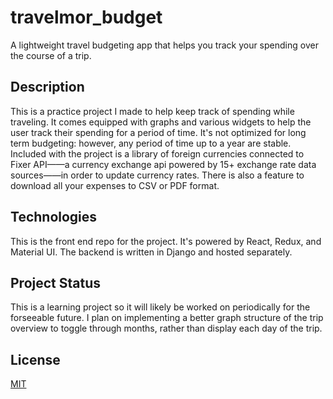 # travelmor_budget

A lightweight travel budgeting app that helps you track your spending over the course of a trip.

## Description

This is a practice project I made to help keep track of spending while traveling. It comes equipped with graphs and various widgets to help the user track their spending for a period of time. It's not optimized for long term budgeting: however, any period of time up to a year are stable. Included with the project is a library of foreign currencies connected to Fixer API——a currency exchange api powered by 15+ exchange rate data sources——in order to update currency rates. There is also a feature to download all your expenses to CSV or PDF format.

## Technologies

This is the front end repo for the project. It's powered by React, Redux, and Material UI. The backend is written in Django and hosted separately.

## Project Status

This is a learning project so it will likely be worked on periodically for the forseeable future. I plan on implementing a better graph structure of the trip overview to toggle through months, rather than display each day of the trip.

## License

[MIT](https://choosealicense.com/licenses/mit/)
